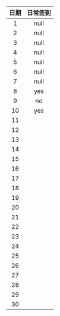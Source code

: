 | 日期 | 日常签到 |
| :--: | :------: |
|  1   |   null   |
|  2   |   null   |
|  3   |   null   |
|  4   |   null   |
|  5   |   null   |
|  6   |   null   |
|  7   |   null   |
|  8   |   yes    |
|  9   |   no     |
|  10  |   yes    |
|  11  |          |
|  12  |          |
|  13  |          |
|  14  |          |
|  15  |          |
|  16  |          |
|  17  |          |
|  18  |          |
|  19  |          |
|  20  |          |
|  21  |          |
|  22  |          |
|  23  |          |
|  24  |          |
|  25  |          |
|  26  |          |
|  27  |          |
|  28  |          |
|  29  |          |
|  30  |          |
